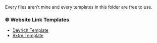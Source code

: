 Every files aren't mine and every templates in this folder are free to use.

### 🌐 Website Link Templates 

- [Devrich Template](https://devrich.netlify.app/)
- [Bxtre Template](https://bxtre.netlify.app/)

